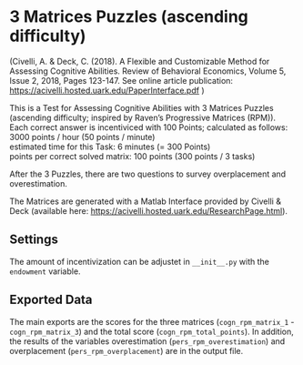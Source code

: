 # 3 Matrices Puzzles (ascending difficulty)
(Civelli, A. & Deck, C. (2018). A Flexible and Customizable Method for Assessing Cognitive Abilities. 
Review of Behavioral Economics, Volume 5, Issue 2, 2018, Pages 123-147. 
See online article publication: https://acivelli.hosted.uark.edu/PaperInterface.pdf )

This is a Test for Assessing Cognitive Abilities with 3 Matrices Puzzles (ascending difficulty; 
inspired by Raven’s Progressive Matrices (RPM)).
Each correct answer is incentiviced with 100 Points; calculated as follows:<br>
 3000 points / hour (50 points / minute) <br>
 estimated time for this Task: 6 minutes (= 300 Points)<br>
 points per correct solved matrix: 100 points (300 points / 3 tasks)<br>

After the 3 Puzzles, there are two questions to survey overplacement and overestimation.


The Matrices are generated with a Matlab Interface provided by Civelli & Deck 
(available here: https://acivelli.hosted.uark.edu/ResearchPage.html).

## Settings
The amount of incentivization can be adjustet in `__init__.py` with the `endowment` variable.

## Exported Data
The main exports are the scores for the three matrices (`cogn_rpm_matrix_1` - `cogn_rpm_matrix_3`) 
and the total score (`cogn_rpm_total_points`).
In addition, the results of the variables overestimation (`pers_rpm_overestimation`) and 
overplacement (`pers_rpm_overplacement`) are in the output file.
